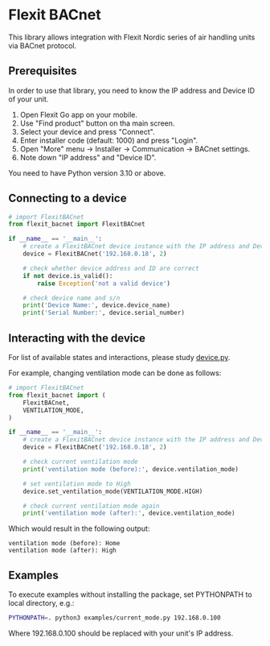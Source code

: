 # Flexit BACnet

This library allows integration with Flexit Nordic series of air handling units via BACnet protocol.

## Prerequisites

In order to use that library, you need to know the IP address and Device ID of your unit.

1. Open Flexit Go app on your mobile.
2. Use "Find product" button on tha main screen.
3. Select your device and press "Connect".
4. Enter installer code (default: 1000) and press "Login".
5. Open "More" menu -> Installer -> Communication -> BACnet settings.
6. Note down "IP address" and "Device ID".

You need to have Python version 3.10 or above.


## Connecting to a device

```python
# import FlexitBACnet
from flexit_bacnet import FlexitBACnet

if __name__ == '__main__':
    # create a FlexitBACnet device instance with the IP address and Device ID
    device = FlexitBACnet('192.168.0.18', 2)

    # check whether device address and ID are correct
    if not device.is_valid():
        raise Exception('not a valid device')

    # check device name and s/n
    print('Device Name:', device.device_name)
    print('Serial Number:', device.serial_number)
```

## Interacting with the device

For list of available states and interactions, please study [device.py](./flexit_bacnet/device.py).

For example, changing ventilation mode can be done as follows:

```python
# import FlexitBACnet
from flexit_bacnet import (
    FlexitBACnet,
    VENTILATION_MODE,
)

if __name__ == '__main__':
    # create a FlexitBACnet device instance with the IP address and Device ID
    device = FlexitBACnet('192.168.0.18', 2)

    # check current ventilation mode
    print('ventilation mode (before):', device.ventilation_mode)

    # set ventilation mode to High
    device.set_ventilation_mode(VENTILATION_MODE.HIGH)

    # check current ventilation mode again
    print('ventilation mode (after):', device.ventilation_mode)
```

Which would result in the following output:

```text
ventilation mode (before): Home
ventilation mode (after): High
```


## Examples

To execute examples without installing the package, set PYTHONPATH to local directory, e.g.:

```bash
PYTHONPATH=. python3 examples/current_mode.py 192.168.0.100
```

Where 192.168.0.100 should be replaced with your unit's IP address.